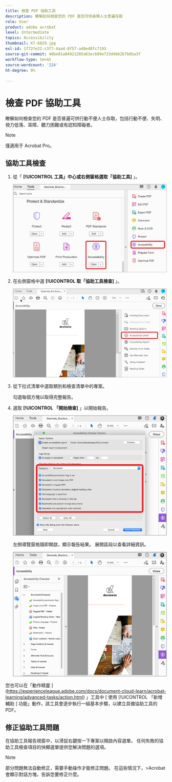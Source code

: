 ```yaml
---
title: 檢查 PDF 協助工具
description: 瞭解如何檢查您的 PDF 是否可供身障人士普遍存取
role: User
product: adobe acrobat
level: Intermediate
topics: Accessibility
thumbnail: KT-6829.jpg
exl-id: 1f72fe22-c3f7-4aad-8f57-a48ed8fc7193
source-git-commit: 40be81a04921205a63ecb99e723d4b62b7b6ba3f
workflow-type: tm+mt
source-wordcount: '224'
ht-degree: 0%

---
```


# 檢查 PDF 協助工具

瞭解如何檢查您的 PDF 是否普遍可供行動不便人士存取，包括行動不便、失明、視力低落、耳障、聽力困難或有認知障礙者。

>[!NOTE]
>
>僅適用于 Acrobat Pro。

## 協助工具檢查

1. 從「 **[!UICONTROL 工具」中心或右側窗格選取「協助工具]** 」。

   ![協助工具步驟 1](../assets/Accessibility_1.png)

1. 在右側窗格中選 **[!UICONTROL 取「協助工具檢查]** 」。

   ![協助工具步驟 2](../assets/Accessibility_2.png)

1. 從下拉式清單中選取類別和檢查清單中的專案。

   勾選每個方塊以取得完整報告。

1. 選取 **[!UICONTROL 「開始檢查]** 」以開始報告。

   ![協助工具步驟 3](../assets/Accessibility_3.png)

   左側導覽窗格隨即開啟，顯示報告結果。 展開區段以查看詳細資訊。

   ![協助工具步驟 4](../assets/Accessibility_4.png)

您也可以在「動作精靈 ](https://experienceleague.adobe.com/docs/document-cloud-learn/acrobat-learning/advanced-tasks/action.html) 」工具中 [ 使用 [!UICONTROL  「新增輔助 ] 功能」動作，該工具會逐步執行一組基本步驟，以建立具備協助工具的 PDF。

## 修正協助工具問題

在協助工具報告視窗中，以滑鼠右鍵按一下專案以開啟內容選單。 任何失敗的協助工具檢查項目的快顯選單提供您解決問題的選項。

>[!NOTE]
>
>部分問題無法自動修正，需要手動操作才能修正問題。 在這些情況下，>Acrobat會顯示對話方塊，告訴您要修正什麼。